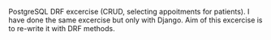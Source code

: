 PostgreSQL DRF excercise (CRUD, selecting appoitments for patients). 
I have done the same excercise but only with Django.
Aim of this excercise is to re-write it with DRF methods.
